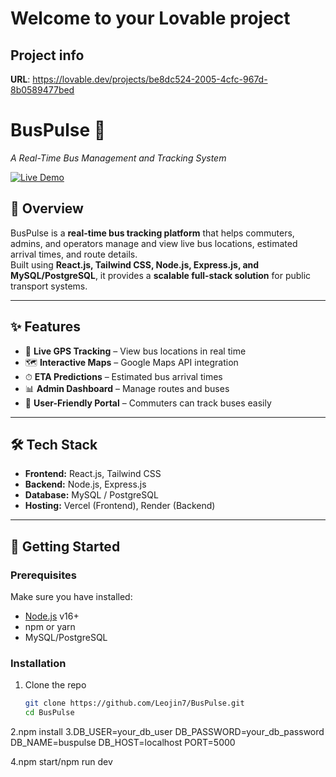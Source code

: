 # Welcome to your Lovable project

## Project info

**URL**: https://lovable.dev/projects/be8dc524-2005-4cfc-967d-8b0589477bed
# BusPulse 🚌  
*A Real-Time Bus Management and Tracking System*  

[![Live Demo](https://img.shields.io/badge/Live%20Demo-Online-brightgreen)](https://bus-pulse.lovable.app)  

## 📖 Overview  
BusPulse is a **real-time bus tracking platform** that helps commuters, admins, and operators manage and view live bus locations, estimated arrival times, and route details.  
Built using **React.js, Tailwind CSS, Node.js, Express.js, and MySQL/PostgreSQL**, it provides a **scalable full-stack solution** for public transport systems.  

---

## ✨ Features  
- 🔴 **Live GPS Tracking** – View bus locations in real time  
- 🗺 **Interactive Maps** – Google Maps API integration  
- ⏱ **ETA Predictions** – Estimated bus arrival times  
- 📊 **Admin Dashboard** – Manage routes and buses  
- 👥 **User-Friendly Portal** – Commuters can track buses easily  

---

## 🛠 Tech Stack  
- **Frontend:** React.js, Tailwind CSS  
- **Backend:** Node.js, Express.js  
- **Database:** MySQL / PostgreSQL  
- **Hosting:** Vercel (Frontend), Render (Backend)  

---

## 🚀 Getting Started  

### Prerequisites  
Make sure you have installed:  
- [Node.js](https://nodejs.org/) v16+  
- npm or yarn  
- MySQL/PostgreSQL  

### Installation  

1. Clone the repo  
   ```bash
   git clone https://github.com/Leojin7/BusPulse.git
   cd BusPulse
2.npm install
3.DB_USER=your_db_user
DB_PASSWORD=your_db_password
DB_NAME=buspulse
DB_HOST=localhost
PORT=5000

4.npm start/npm run dev
